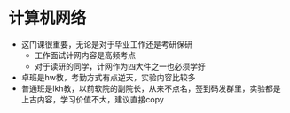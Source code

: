 # 计算机网络

- 这门课很重要，无论是对于毕业工作还是考研保研
  - 工作面试计网内容是高频考点
  - 对于读研的同学，计网作为四大件之一也必须学好
- 卓班是hw教，考勤方式有点逆天，实验内容比较多
- 普通班是lkh教，以前软院的副院长，从来不点名，签到码发群里，实验都是上古内容，学习价值不大，建议直接copy
